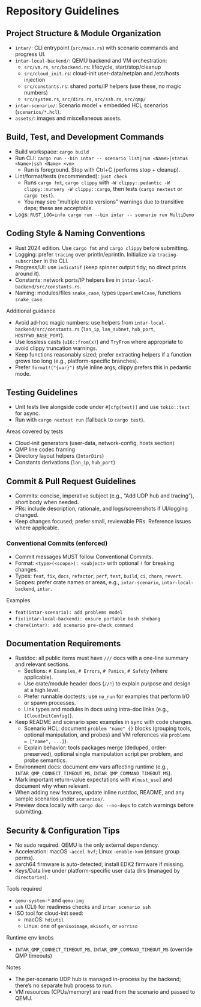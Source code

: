 # Repository Guidelines

## Project Structure & Module Organization
- `intar/`: CLI entrypoint (`src/main.rs`) with scenario commands and progress UI.
- `intar-local-backend/`: QEMU backend and VM orchestration:
  - `src/vm.rs`, `src/backend.rs`: lifecycle, start/stop/cleanup
  - `src/cloud_init.rs`: cloud-init user-data/netplan and /etc/hosts injection
  - `src/constants.rs`: shared ports/IP helpers (use these, no magic numbers)
  - `src/system.rs`, `src/dirs.rs`, `src/ssh.rs`, `src/qmp/`
- `intar-scenario/`: Scenario model + embedded HCL scenarios (`scenarios/*.hcl`).
- `assets/`: images and miscellaneous assets.

## Build, Test, and Development Commands
- Build workspace: `cargo build`
- Run CLI: `cargo run --bin intar -- scenario list|run <Name>|status <Name>|ssh <Name> <vm>`
  - Run is foreground. Stop with Ctrl+C (performs stop + cleanup).
- Lint/format/tests (recommended): `just check`
  - Runs `cargo fmt`, `cargo clippy` with `-W clippy::pedantic -W clippy::nursery -W clippy::cargo`, then tests (`cargo nextest` or `cargo test`).
  - You may see “multiple crate versions” warnings due to transitive deps; these are acceptable.
- Logs: `RUST_LOG=info cargo run --bin intar -- scenario run MultiDemo`

## Coding Style & Naming Conventions
- Rust 2024 edition. Use `cargo fmt` and `cargo clippy` before submitting.
- Logging: prefer `tracing` over println/eprintln. Initialize via `tracing-subscriber` in the CLI.
- Progress/UI: use `indicatif` (keep spinner output tidy; no direct prints around it).
- Constants: network ports/IP helpers live in `intar-local-backend/src/constants.rs`.
- Naming: modules/files `snake_case`, types `UpperCamelCase`, functions `snake_case`.

Additional guidance
- Avoid ad-hoc magic numbers: use helpers from `intar-local-backend/src/constants.rs` (`lan_ip`, `lan_subnet`, `hub_port`, `HOSTFWD_BASE_PORT`).
- Use lossless casts (`u16::from(x)`) and `TryFrom` where appropriate to avoid clippy truncation warnings.
- Keep functions reasonably sized; prefer extracting helpers if a function grows too long (e.g., platform-specific branches).
- Prefer `format!("{var}")` style inline args; clippy prefers this in pedantic mode.

## Testing Guidelines
- Unit tests live alongside code under `#[cfg(test)]` and use `tokio::test` for async.
- Run with `cargo nextest run` (fallback to `cargo test`).

Areas covered by tests
- Cloud-init generators (user-data, network-config, hosts section)
- QMP line codec framing
- Directory layout helpers (`IntarDirs`)
- Constants derivations (`lan_ip`, `hub_port`)

## Commit & Pull Request Guidelines
- Commits: concise, imperative subject (e.g., “Add UDP hub and tracing”), short body when needed.
- PRs: include description, rationale, and logs/screenshots if UI/logging changed.
- Keep changes focused; prefer small, reviewable PRs. Reference issues where applicable.

### Conventional Commits (enforced)
- Commit messages MUST follow Conventional Commits.
- Format: `<type>(<scope>): <subject>` with optional `!` for breaking changes.
- Types: `feat`, `fix`, `docs`, `refactor`, `perf`, `test`, `build`, `ci`, `chore`, `revert`.
- Scopes: prefer crate names or areas, e.g., `intar-scenario`, `intar-local-backend`, `intar`.

Examples
- `feat(intar-scenario): add problems model`
- `fix(intar-local-backend): ensure portable bash shebang`
- `chore(intar): add scenario pre-check command`

## Documentation Requirements
- Rustdoc: all public items must have `///` docs with a one-line summary and relevant sections.
  - Sections: `# Examples`, `# Errors`, `# Panics`, `# Safety` (where applicable).
  - Use crate/module header docs (`//!`) to explain purpose and design at a high level.
  - Prefer runnable doctests; use `no_run` for examples that perform I/O or spawn processes.
  - Link types and modules in docs using intra-doc links (e.g., `[CloudInitConfig]`).
- Keep README and scenario spec examples in sync with code changes.
  - Scenario HCL: document `problem "name" {}` blocks (grouping tools, optional manipulation, and probes) and VM references via `problems = ["name", ...]`).
  - Explain behavior: tools packages merge (deduped, order-preserved), optional single manipulation script per problem, and probe semantics.
- Environment docs: document env vars affecting runtime (e.g., `INTAR_QMP_CONNECT_TIMEOUT_MS`, `INTAR_QMP_COMMAND_TIMEOUT_MS`).
- Mark important return-value expectations with `#[must_use]` and document why when relevant.
- When adding new features, update inline rustdoc, README, and any sample scenarios under `scenarios/`.
- Preview docs locally with `cargo doc --no-deps` to catch warnings before submitting.

## Security & Configuration Tips
- No sudo required. QEMU is the only external dependency.
- Acceleration: macOS `-accel hvf`; Linux `-enable-kvm` (ensure group perms).
- aarch64 firmware is auto-detected; install EDK2 firmware if missing.
- Keys/Data live under platform-specific user data dirs (managed by `directories`).

Tools required
- `qemu-system-*` and `qemu-img`
- `ssh` (CLI) for readiness checks and `intar scenario ssh`
- ISO tool for cloud-init seed:
  - macOS: `hdiutil`
  - Linux: one of `genisoimage`, `mkisofs`, or `xorriso`

Runtime env knobs
- `INTAR_QMP_CONNECT_TIMEOUT_MS`, `INTAR_QMP_COMMAND_TIMEOUT_MS` (override QMP timeouts)

Notes
- The per-scenario UDP hub is managed in-process by the backend; there’s no separate hub process to run.
- VM resources (CPUs/memory) are read from the scenario and passed to QEMU.
